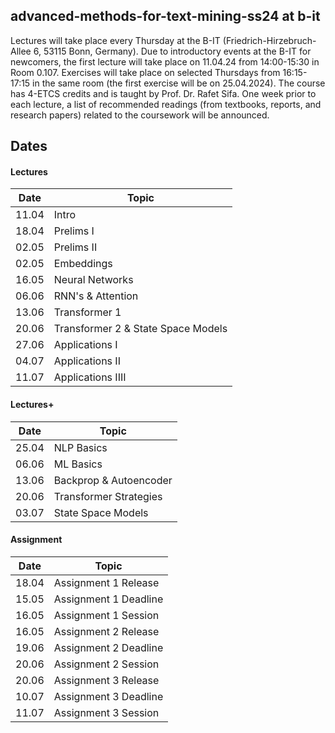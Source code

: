 ## advanced-methods-for-text-mining-ss24 at b-it

Lectures will take place every Thursday at the B-IT (Friedrich-Hirzebruch-Allee 6, 53115 Bonn, Germany). Due to introductory events at the B-IT for newcomers, the first lecture will take place on 11.04.24 from 14:00-15:30 in Room 0.107. Exercises will take place on selected Thursdays from 16:15-17:15 in the same room (the first exercise will be on 25.04.2024). The course has 4-ETCS credits and is taught by Prof. Dr. Rafet Sifa. One week prior to each lecture, a list of recommended readings (from textbooks, reports, and research papers) related to the coursework will be announced.

## Dates

#### Lectures

| Date   | Topic                            |
|--------|----------------------------------|
| 11.04  | Intro                            |
| 18.04  | Prelims I                        |
| 02.05  | Prelims II                       |
| 02.05  | Embeddings                       |
| 16.05  | Neural Networks                  |
| 06.06  | RNN's & Attention                |
| 13.06  | Transformer 1                    |
| 20.06  | Transformer 2 & State Space Models |
| 27.06  | Applications I                   |
| 04.07  | Applications II                  |
| 11.07  | Applications IIII                |

#### Lectures+

| Date   | Topic                       |
|--------|-----------------------------|
| 25.04  | NLP Basics                  |
| 06.06  | ML Basics                   |
| 13.06  | Backprop & Autoencoder      |
| 20.06  | Transformer Strategies      |
| 03.07  | State Space Models          |

#### Assignment

| Date   | Topic                      |
|--------|----------------------------|
| 18.04  | Assignment 1 Release       |
| 15.05  | Assignment 1 Deadline      |
| 16.05  | Assignment 1 Session       |
| 16.05  | Assignment 2 Release       |
| 19.06  | Assignment 2 Deadline      |
| 20.06  | Assignment 2 Session       |
| 20.06  | Assignment 3 Release       |
| 10.07  | Assignment 3 Deadline      |
| 11.07  | Assignment 3 Session       |
